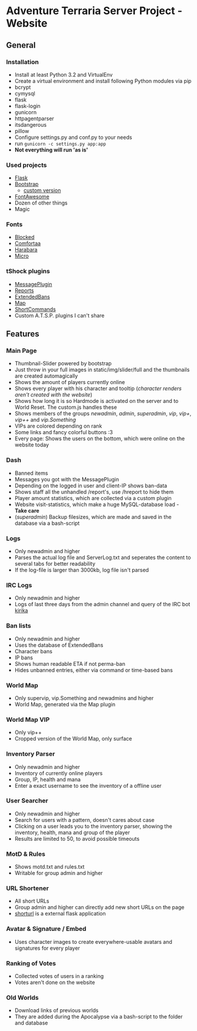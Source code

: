 # Adventure Terraria Server Project - Website

## General
### Installation
* Install at least Python 3.2 and VirtualEnv
* Create a virtual environment and install following Python modules via pip
 * bcrypt
 * cymysql
 * flask
 * flask-login
 * gunicorn
 * httpagentparser
 * itsdangerous
 * pillow
* Configure settings.py and conf.py to your needs
* run ``gunicorn -c settings.py app:app``
* **Not everything will run 'as is'**

### Used projects
 * [Flask]
 * [Bootstrap]
   * [custom version]
 * [FontAwesome]
 * Dozen of other things
 * Magic

### Fonts
  * [Blocked]
  * [Comfortaa]
  * [Harabara]
  * [Micro]

### tShock plugins
* [MessagePlugin]
* [Reports]
* [ExtendedBans]
* [Map]
* [ShortCommands]
* Custom A.T.S.P. plugins I can't share

## Features
### Main Page
* Thumbnail-Slider powered by bootstrap
 * Just throw in your full images in static/img/slider/full and the thumbnails are created automagically
* Shows the amount of players currently online
* Shows every player with his character and tooltip (*character renders aren't created with the website*)
* Shows how long it is so Hardmode is activated on the server and to World Reset. The custom.js handles these
* Shows members of the groups *newadmin*, *admin*, *superadmin*, *vip*, *vip+*, *vip++* and *vip.Something*
 * VIPs are colored depending on rank
* Some links and fancy colorful buttons :3
* Every page: Shows the users on the bottom, which were online on the website today

### Dash
* Banned items
* Messages you got with the MessagePlugin
* Depending on the logged in user and client-IP shows ban-data
* Shows staff all the unhandled /report's, use /hreport to hide them
* Player amount statistics, which are collected via a custom plugin
* Website visit-statistics, which make a huge MySQL-database load - **Take care**
* (*superadmin*) Backup filesizes, which are made and saved in the database via a bash-script

### Logs
* Only newadmin and higher
* Parses the actual log file and ServerLog.txt and seperates the content to several tabs for better readability
 * If the log-file is larger than 3000kb, log file isn't parsed

### IRC Logs
* Only newadmin and higher
* Logs of last three days from the admin channel and query of the IRC bot [kirika]

### Ban lists
* Only newadmin and higher
* Uses the database of ExtendedBans
* Character bans
* IP bans
* Shows human readable ETA if not perma-ban
* Hides unbanned entries, either via command or time-based bans

### World Map
* Only supervip, vip.Something and newadmins and higher
* World Map, generated via the Map plugin

### World Map VIP
* Only vip++
* Cropped version of the World Map, only surface

### Inventory Parser
* Only newadmin and higher
* Inventory of currently online players
* Group, IP, health and mana
* Enter a exact username to see the inventory of a offline user

### User Searcher
* Only newadmin and higher
* Search for users with a pattern, doesn't cares about case
* Clicking on a user leads you to the inventory parser, showing the inventory, health, mana and group of the player
* Results are limited to 50, to avoid possible timeouts

### MotD & Rules
* Shows motd.txt and rules.txt
* Writable for group admin and higher

### URL Shortener
* All short URLs
* Group admin and higher can directly add new short URLs on the page
* [shorturl] is a external flask application

### Avatar & Signature / Embed
* Uses character images to create everywhere-usable avatars and signatures for every player

### Ranking of Votes
* Collected votes of users in a ranking
* Votes aren't done on the website

### Old Worlds
* Download links of previous worlds
* They are added during the Apocalypse via a bash-script to the folder and database

[bootstrap]:http://getbootstrap.com/
[FontAwesome]:http://fortawesome.github.io/Font-Awesome/
[flask]:http://flask.pocoo.org/
[blocked]:http://www.dafont.com/de/blocked.font
[comfortaa]:http://www.dafont.com/de/comfortaa.font
[harabara]:http://www.dafont.com/de/harabara.font
[micro]:http://www.dafont.com/de/micro.font
[MessagePlugin]:https://github.com/Stealownz/MessagePlugin
[reports]:https://tshock.co/xf/index.php?resources/reports.69/
[ExtendedBans]:https://github.com/Stealownz/ExtendedBans
[map]:https://tshock.co/xf/index.php?resources/map.18/
[custom version]:http://getbootstrap.com/customize/?id=0f13f92733d84602050c
[shortcommands]:https://github.com/Stealownz/ShortCommands
[kirika]:https://github.com/Nama/kirika/
[shorturl]:https://gist.github.com/Nama/c318c92109c8bf5c52c9
